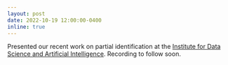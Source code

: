 ```yaml
---
layout: post
date: 2022-10-19 12:00:00-0400
inline: true
---
```


Presented our recent work on partial identification at the <a href="https://www.exeter.ac.uk/news/events/details/index.php?event=12456">Institute for Data Science and Artificial Intelligence</a>. Recording to follow soon.
